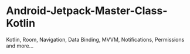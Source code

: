 # Android-Jetpack-Master-Class-Kotlin
Kotlin, Room, Navigation, Data Binding, MVVM, Notifications, Permissions and more... 
